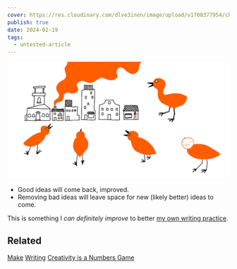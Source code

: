 ```yaml
---
cover: https://res.cloudinary.com/dlve3inen/image/upload/v1708377954/chicken-attack_lyezkp.png
publish: true
date: 2024-02-19
tags:
  - untested-article
---
```

![161](chicken-attack.webp)

- Good ideas will come back, improved.
- Removing bad ideas will leave space for new (likely better) ideas to come.

This is something I *can definitely improve* to better [my own writing practice](<../My writing practice>).

## Related

[Make](<../Make>)
[Writing](<../Writing>)
[Creativity is a Numbers Game](<../Creativity is a Numbers Game>)
